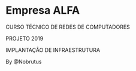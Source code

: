 # Empresa ALFA

CURSO TÉCNICO DE REDES DE COMPUTADORES

PROJETO 2019

IMPLANTAÇÃO DE INFRAESTRUTURA

By @Nobrutus
